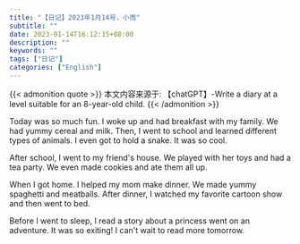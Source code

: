 ```yaml
---
title: "【日记】2023年1月14号，小雨"
subtitle: ""
date: 2023-01-14T16:12:15+08:00
description: ""
keywords: ""
tags: ["日记"]
categories: ["English"]
---
```


{{< admonition quote >}}
本文内容来源于: 【chatGPT】-Write a diary at a level suitable for an 8-year-old child.
{{< /admonition >}}

Today was so much fun. I woke up and had breakfast with my family. We had yummy cereal and milk. Then, I went to school and learned different types of animals. I even got to hold a snake. It was so cool.

After school, I went to my friend's house. We played with her toys and had a tea party. We even made cookies and ate them all up.

When I got home. I helped my mom make dinner. We made yummy spaghetti and meatballs. After dinner, I watched my favorite cartoon show and then went to bed.

Before I went to sleep, I read a story about a princess went on an adventure. It was so exiting! I can't wait to read more tomorrow.